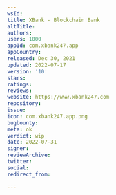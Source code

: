 ```yaml
---
wsId: 
title: XBank - Blockchain Bank
altTitle: 
authors: 
users: 1000
appId: com.xbank247.app
appCountry: 
released: Dec 30, 2021
updated: 2022-07-17
version: '10'
stars: 
ratings: 
reviews: 
website: https://www.xbank247.com
repository: 
issue: 
icon: com.xbank247.app.png
bugbounty: 
meta: ok
verdict: wip
date: 2022-07-31
signer: 
reviewArchive: 
twitter: 
social: 
redirect_from: 

---
```


